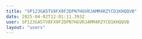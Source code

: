 ```yaml
---
title: "SP123GA5TV8FX9F2DPN7HGVRJAMM4RZYCD1KHQQVB"
date: 2025-04-02T12:01:11.393Z
user: SP123GA5TV8FX9F2DPN7HGVRJAMM4RZYCD1KHQQVB
layout: "users"
---
```

    